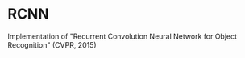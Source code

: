 # RCNN
Implementation of "Recurrent Convolution Neural Network for Object Recognition" (CVPR, 2015)
